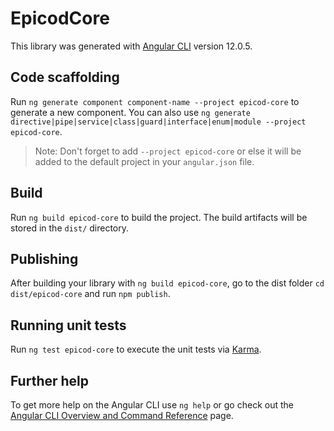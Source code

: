# EpicodCore

This library was generated with [Angular CLI](https://github.com/angular/angular-cli) version 12.0.5.

## Code scaffolding

Run `ng generate component component-name --project epicod-core` to generate a new component. You can also use `ng generate directive|pipe|service|class|guard|interface|enum|module --project epicod-core`.
> Note: Don't forget to add `--project epicod-core` or else it will be added to the default project in your `angular.json` file. 

## Build

Run `ng build epicod-core` to build the project. The build artifacts will be stored in the `dist/` directory.

## Publishing

After building your library with `ng build epicod-core`, go to the dist folder `cd dist/epicod-core` and run `npm publish`.

## Running unit tests

Run `ng test epicod-core` to execute the unit tests via [Karma](https://karma-runner.github.io).

## Further help

To get more help on the Angular CLI use `ng help` or go check out the [Angular CLI Overview and Command Reference](https://angular.io/cli) page.
